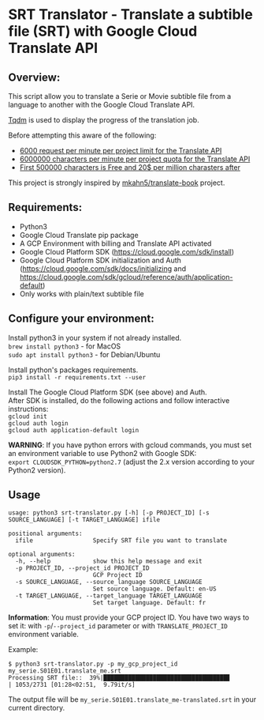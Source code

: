 # SRT Translator - Translate a subtible file (SRT) with Google Cloud Translate API 
## Overview:

This script allow you to translate a Serie or Movie subtible file from a language to another with the Google Cloud Translate API.

[Tqdm](https://pypi.python.org/pypi/tqdm) is used to display the progress of the translation job.

Before attempting this aware of the following:
- [6000 request per minute per project limit for the Translate API](https://cloud.google.com/translate/quotas)
- [6000000 characters per minute per project quota for the Translate API](https://cloud.google.com/translate/quotas)
- [First 500000 characters is Free and 20$ per million charasters after](https://cloud.google.com/translate/pricing)

This project is strongly inspired by [mkahn5/translate-book](https://github.com/mkahn5/translate-book) project.

## Requirements:

- Python3
- Google Cloud Translate pip package
- A GCP Environment with billing and Translate API activated
- Google Cloud Platform SDK (https://cloud.google.com/sdk/install)
- Google Cloud Platform SDK initialization and Auth (https://cloud.google.com/sdk/docs/initializing and https://cloud.google.com/sdk/gcloud/reference/auth/application-default)
- Only works with plain/text subtible file

## Configure your environment:

Install python3 in your system if not already installed.  
`brew install python3` - for MacOS  
`sudo apt install python3` - for Debian/Ubuntu  

Install python's packages requirements.  
`pip3 install -r requirements.txt --user`  

Install The Google Cloud Platform SDK (see above) and Auth.  
After SDK is installed, do the following actions and follow interactive instructions:  
`gcloud init`  
`gcloud auth login`  
`gcloud auth application-default login`  

**WARNING**: If you have python errors with gcloud commands, you must set an environment variable to use Python2 with Google SDK:  
`export CLOUDSDK_PYTHON=python2.7` (adjust the 2.x version according to your Python2 version).  


## Usage
```
usage: python3 srt-translator.py [-h] [-p PROJECT_ID] [-s SOURCE_LANGUAGE] [-t TARGET_LANGUAGE] ifile

positional arguments:
  ifile                 Specify SRT file you want to translate

optional arguments:
  -h, --help            show this help message and exit
  -p PROJECT_ID, --project_id PROJECT_ID
                        GCP Project ID
  -s SOURCE_LANGUAGE, --source_language SOURCE_LANGUAGE
                        Set source language. Default: en-US
  -t TARGET_LANGUAGE, --target_language TARGET_LANGUAGE
                        Set target language. Default: fr
```

**Information**: You must provide your GCP project ID. You have two ways to set it: with `-p`/`--project_id` parameter or with `TRANSLATE_PROJECT_ID` environment variable.  

Example: 
```
$ python3 srt-translator.py -p my_gcp_project_id my_serie.S01E01.translate_me.srt
Processing SRT file::  39%|███████████████████████████████████▊                     | 1053/2731 [01:28<02:51,  9.79it/s]
```

The output file will be `my_serie.S01E01.translate_me-translated.srt` in your current directory.  
